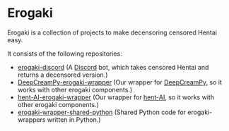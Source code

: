 # Erogaki

Erogaki is a collection of projects to make decensoring censored Hentai easy.

It consists of the following repositories:

- [erogaki-discord](https://github.com/erogaki-dev/erogaki-discord) (A [Discord](https://discord.com/) bot, which takes censored Hentai and returns a decensored version.)
- [DeepCreamPy-erogaki-wrapper](https://github.com/erogaki-dev/DeepCreamPy-erogaki-wrapper) (Our wrapper for [DeepCreamPy](https://github.com/erogaki-dev/DeepCreamPy), so it works with other erogaki components.)
- [hent-AI-erogaki-wrapper](https://github.com/erogaki-dev/hent-AI-erogaki-wrapper) (Our wrapper for [hent-AI](https://github.com/erogaki-dev/hent-AI), so it works with other erogaki components.)
- [erogaki-wrapper-shared-python](https://github.com/erogaki-dev/erogaki-wrapper-shared-python) (Shared Python code for erogaki-wrappers written in Python.)
